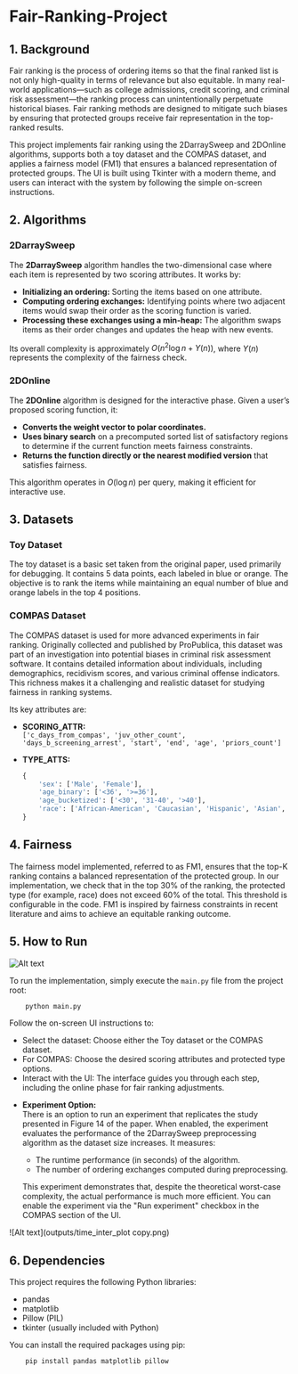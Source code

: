 # Fair-Ranking-Project

## 1. Background

Fair ranking is the process of ordering items so that the final ranked list is not only high-quality in terms of relevance but also equitable. In many real-world applications—such as college admissions, credit scoring, and criminal risk assessment—the ranking process can unintentionally perpetuate historical biases. Fair ranking methods are designed to mitigate such biases by ensuring that protected groups receive fair representation in the top-ranked results.

This project implements fair ranking using the 2DarraySweep and 2DOnline algorithms, supports both a toy dataset and the COMPAS dataset, and applies a fairness model (FM1) that ensures a balanced representation of protected groups. The UI is built using Tkinter with a modern theme, and users can interact with the system by following the simple on-screen instructions.
## 2. Algorithms

### 2DarraySweep

The **2DarraySweep** algorithm handles the two-dimensional case where each item is represented by two scoring attributes. It works by:
- **Initializing an ordering:** Sorting the items based on one attribute.
- **Computing ordering exchanges:** Identifying points where two adjacent items would swap their order as the scoring function is varied.
- **Processing these exchanges using a min-heap:** The algorithm swaps items as their order changes and updates the heap with new events.
  
Its overall complexity is approximately $O(n^2 \log n + \Upsilon(n))$, where $\Upsilon(n)$ represents the complexity of the fairness check.

### 2DOnline

The **2DOnline** algorithm is designed for the interactive phase. Given a user’s proposed scoring function, it:
- **Converts the weight vector to polar coordinates.**
- **Uses binary search** on a precomputed sorted list of satisfactory regions to determine if the current function meets fairness constraints.
- **Returns the function directly or the nearest modified version** that satisfies fairness.

This algorithm operates in $O(\log n)$ per query, making it efficient for interactive use.

## 3. Datasets

### Toy Dataset

The toy dataset is a basic set taken from the original paper, used primarily for debugging. It contains 5 data points, each labeled in blue or orange. The objective is to rank the items while maintaining an equal number of blue and orange labels in the top 4 positions.

### COMPAS Dataset

The COMPAS dataset is used for more advanced experiments in fair ranking. Originally collected and published by ProPublica, this dataset was part of an investigation into potential biases in criminal risk assessment software. It contains detailed information about individuals, including demographics, recidivism scores, and various criminal offense indicators. This richness makes it a challenging and realistic dataset for studying fairness in ranking systems.

Its key attributes are:

- **SCORING_ATTR:**  
  `['c_days_from_compas', 'juv_other_count', 'days_b_screening_arrest', 'start', 'end', 'age', 'priors_count']`
  
- **TYPE_ATTS:**  
  ```python
  {
      'sex': ['Male', 'Female'],
      'age_binary': ['<36', '>=36'],
      'age_bucketized': ['<30', '31-40', '>40'],
      'race': ['African-American', 'Caucasian', 'Hispanic', 'Asian', 'Native American', 'Other']
  }

## 4. Fairness
The fairness model implemented, referred to as FM1, ensures that the top-K ranking contains a balanced representation of the protected group. In our implementation, we check that in the top 30% of the ranking, the protected type (for example, race) does not exceed 60% of the total. This threshold is configurable in the code. FM1 is inspired by fairness constraints in recent literature and aims to achieve an equitable ranking outcome.

## 5. How to Run

![Alt text](helpers/app_opening_screen.png)

To run the implementation, simply execute the `main.py` file from the project root:

```bash
    python main.py
```
  
Follow the on-screen UI instructions to:
* Select the dataset: Choose either the Toy dataset or the COMPAS dataset.
* For COMPAS: Choose the desired scoring attributes and protected type options.
* Interact with the UI: The interface guides you through each step, including the online phase for fair ranking adjustments.

- **Experiment Option:**  
  There is an option to run an experiment that replicates the study presented in Figure 14 of the paper. When enabled, the experiment evaluates the performance of the 2DarraySweep preprocessing algorithm as the dataset size increases. It measures:
  - The runtime performance (in seconds) of the algorithm.
  - The number of ordering exchanges computed during preprocessing.

  This experiment demonstrates that, despite the theoretical worst-case complexity, the actual performance is much more efficient. You can enable the experiment via the "Run experiment" checkbox in the COMPAS section of the UI.

![Alt text](outputs/time_inter_plot copy.png)

## 6. Dependencies
This project requires the following Python libraries:
* pandas
* matplotlib
* Pillow (PIL)
* tkinter (usually included with Python)

You can install the required packages using pip:
```bash
    pip install pandas matplotlib pillow
```

